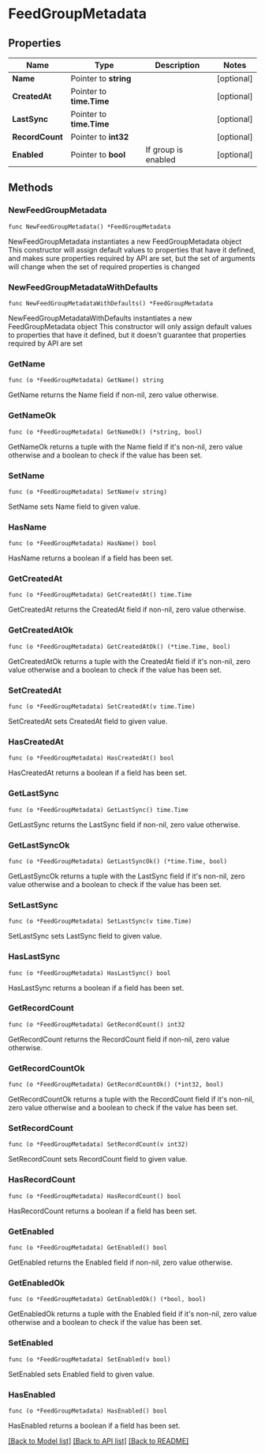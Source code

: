 # FeedGroupMetadata

## Properties

Name | Type | Description | Notes
------------ | ------------- | ------------- | -------------
**Name** | Pointer to **string** |  | [optional] 
**CreatedAt** | Pointer to **time.Time** |  | [optional] 
**LastSync** | Pointer to **time.Time** |  | [optional] 
**RecordCount** | Pointer to **int32** |  | [optional] 
**Enabled** | Pointer to **bool** | If group is enabled | [optional] 

## Methods

### NewFeedGroupMetadata

`func NewFeedGroupMetadata() *FeedGroupMetadata`

NewFeedGroupMetadata instantiates a new FeedGroupMetadata object
This constructor will assign default values to properties that have it defined,
and makes sure properties required by API are set, but the set of arguments
will change when the set of required properties is changed

### NewFeedGroupMetadataWithDefaults

`func NewFeedGroupMetadataWithDefaults() *FeedGroupMetadata`

NewFeedGroupMetadataWithDefaults instantiates a new FeedGroupMetadata object
This constructor will only assign default values to properties that have it defined,
but it doesn't guarantee that properties required by API are set

### GetName

`func (o *FeedGroupMetadata) GetName() string`

GetName returns the Name field if non-nil, zero value otherwise.

### GetNameOk

`func (o *FeedGroupMetadata) GetNameOk() (*string, bool)`

GetNameOk returns a tuple with the Name field if it's non-nil, zero value otherwise
and a boolean to check if the value has been set.

### SetName

`func (o *FeedGroupMetadata) SetName(v string)`

SetName sets Name field to given value.

### HasName

`func (o *FeedGroupMetadata) HasName() bool`

HasName returns a boolean if a field has been set.

### GetCreatedAt

`func (o *FeedGroupMetadata) GetCreatedAt() time.Time`

GetCreatedAt returns the CreatedAt field if non-nil, zero value otherwise.

### GetCreatedAtOk

`func (o *FeedGroupMetadata) GetCreatedAtOk() (*time.Time, bool)`

GetCreatedAtOk returns a tuple with the CreatedAt field if it's non-nil, zero value otherwise
and a boolean to check if the value has been set.

### SetCreatedAt

`func (o *FeedGroupMetadata) SetCreatedAt(v time.Time)`

SetCreatedAt sets CreatedAt field to given value.

### HasCreatedAt

`func (o *FeedGroupMetadata) HasCreatedAt() bool`

HasCreatedAt returns a boolean if a field has been set.

### GetLastSync

`func (o *FeedGroupMetadata) GetLastSync() time.Time`

GetLastSync returns the LastSync field if non-nil, zero value otherwise.

### GetLastSyncOk

`func (o *FeedGroupMetadata) GetLastSyncOk() (*time.Time, bool)`

GetLastSyncOk returns a tuple with the LastSync field if it's non-nil, zero value otherwise
and a boolean to check if the value has been set.

### SetLastSync

`func (o *FeedGroupMetadata) SetLastSync(v time.Time)`

SetLastSync sets LastSync field to given value.

### HasLastSync

`func (o *FeedGroupMetadata) HasLastSync() bool`

HasLastSync returns a boolean if a field has been set.

### GetRecordCount

`func (o *FeedGroupMetadata) GetRecordCount() int32`

GetRecordCount returns the RecordCount field if non-nil, zero value otherwise.

### GetRecordCountOk

`func (o *FeedGroupMetadata) GetRecordCountOk() (*int32, bool)`

GetRecordCountOk returns a tuple with the RecordCount field if it's non-nil, zero value otherwise
and a boolean to check if the value has been set.

### SetRecordCount

`func (o *FeedGroupMetadata) SetRecordCount(v int32)`

SetRecordCount sets RecordCount field to given value.

### HasRecordCount

`func (o *FeedGroupMetadata) HasRecordCount() bool`

HasRecordCount returns a boolean if a field has been set.

### GetEnabled

`func (o *FeedGroupMetadata) GetEnabled() bool`

GetEnabled returns the Enabled field if non-nil, zero value otherwise.

### GetEnabledOk

`func (o *FeedGroupMetadata) GetEnabledOk() (*bool, bool)`

GetEnabledOk returns a tuple with the Enabled field if it's non-nil, zero value otherwise
and a boolean to check if the value has been set.

### SetEnabled

`func (o *FeedGroupMetadata) SetEnabled(v bool)`

SetEnabled sets Enabled field to given value.

### HasEnabled

`func (o *FeedGroupMetadata) HasEnabled() bool`

HasEnabled returns a boolean if a field has been set.


[[Back to Model list]](../README.md#documentation-for-models) [[Back to API list]](../README.md#documentation-for-api-endpoints) [[Back to README]](../README.md)


